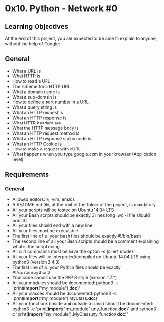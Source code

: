 # 0x10. Python - Network #0
## Learning Objectives
At the end of this project, you are expected to be able to explain to anyone, without the help of Google:

## General
* What a URL is
* What HTTP is
* How to read a URL
* The scheme for a HTTP URL
* What a domain name is
* What a sub-domain is
* How to define a port number in a URL
* What a query string is
* What an HTTP request is
* What an HTTP response is
* What HTTP headers are
* What the HTTP message body is
* What an HTTP request method is
* What an HTTP response status code is
* What an HTTP Cookie is
* How to make a request with cURL
* What happens when you type google.com in your browser (Application level)
## Requirements
### General
* Allowed editors: vi, vim, emacs
* A README.md file, at the root of the folder of the project, is mandatory
* All your scripts will be tested on Ubuntu 14.04 LTS
* All your Bash scripts should be exactly 3 lines long (wc -l file should print 3)
* All your files should end with a new line
* All your files must be executable
* The first line of all your bash files should be exactly #!/bin/bash
* The second line of all your Bash scripts should be a comment explaining what is the script doing
* All curl commands must be have the option -s (silent mode)
* All your files will be interpreted/compiled on Ubuntu 14.04 LTS using python3 (version 3.4.3)
* The first line of all your Python files should be exactly #!/usr/bin/python3
* Your code should use the PEP 8 style (version 1.7.*)
* All your modules should be documented: python3 -c 'print(__import__("my_module").__doc__)'
* All your classes should be documented: python3 -c 'print(__import__("my_module").MyClass.__doc__)'
* All your functions (inside and outside a class) should be documented: python3 -c 'print(__import__("my_module").my_function.__doc__)' and python3 -c 'print(__import__("my_module").MyClass.my_function.__doc__)'
## 